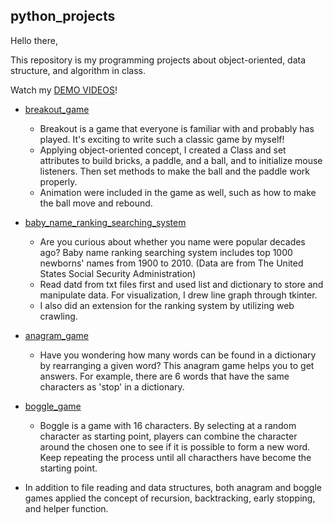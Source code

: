 ## python_projects
 
Hello there,
 
This repository is my programming projects about object-oriented, data structure, and algorithm in class.
 
Watch my [DEMO VIDEOS](https://drive.google.com/drive/folders/1cxHy-ISk9fS147xfG1uUQu6mLmPl1fkx?usp=sharing)!
 
 
 
* [breakout_game](https://github.com/nano19595/stanCode_projects_SC101/tree/main/stanCode_projects_SC101/breakout_game)
  * Breakout is a game that everyone is familiar with and probably has played. It's exciting to write such a classic game by myself!
  * Applying object-oriented concept, I created a Class and set attributes to build bricks, a paddle, and a ball, and to initialize mouse listeners. 
  Then set methods to make the ball and the paddle work properly. 
  * Animation were included in the game as well, such as how to make the ball move and rebound. 
 
 
* [baby_name_ranking_searching_system](https://github.com/nano19595/stanCode_projects_SC101/tree/main/stanCode_projects_SC101/baby_name_ranking_searching_system)
  * Are you curious about whether you name were popular decades ago? Baby name ranking searching system includes top 1000 newborns' names from 1900 to 2010. (Data are from The United States Social Security Administration)
  * Read datd from txt files first and used list and dictionary to store and manipulate data. For visualization, I drew line graph through tkinter.
  * I also did an extension for the ranking system by utilizing web crawling. 
  
  
* [anagram_game](https://github.com/nano19595/stanCode_projects_SC101/tree/main/stanCode_projects_SC101/anagram_game)
  * Have you wondering how many words can be found in a dictionary by rearranging a given word? This anagram game helps you to get answers. For example, there are 6 words that have the same characters as 'stop' in a dictionary.
 
* [boggle_game](https://github.com/nano19595/stanCode_projects_SC101/tree/main/stanCode_projects_SC101/boggle_game)
  * Boggle is a game with 16 characters. By selecting at a random character as starting point, players can combine the character around the chosen one to see if it is possible to form a new word. Keep repeating the process until all characthers have become the starting point.
  
* In addition to file reading and data structures, both anagram and boggle games applied the concept of recursion, backtracking, early stopping, and helper function. 
